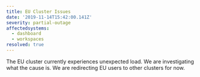 ```yaml
---
title: EU Cluster Issues
date: '2019-11-14T15:42:00.141Z'
severity: partial-outage
affectedsystems:
  - dashboard
  - workspaces
resolved: true
---
```

The EU cluster currently experiences unexpected load. We are investigating what the cause is.
We are redirecting EU users to other clusters for now.